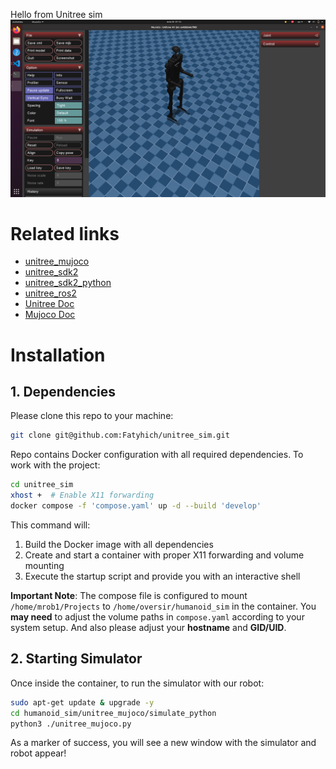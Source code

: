 Hello from Unitree sim
![](./doc/unitree_h1_sim.png)

# Related links
- [unitree_mujoco](https://github.com/unitreerobotics/unitree_mujoco)
- [unitree_sdk2](https://github.com/unitreerobotics/unitree_sdk2)
- [unitree_sdk2_python](https://github.com/unitreerobotics/unitree_sdk2_python)
- [unitree_ros2](https://github.com/unitreerobotics/unitree_ros2)
- [Unitree Doc](https://support.unitree.com/home/zh/developer)
- [Mujoco Doc](https://mujoco.readthedocs.io/en/stable/overview.html)

# Installation
## 1. Dependencies
Please clone this repo to your machine:
```bash
git clone git@github.com:Fatyhich/unitree_sim.git
```

Repo contains Docker configuration with all required dependencies. To work with the project:

```bash
cd unitree_sim
xhost +  # Enable X11 forwarding
docker compose -f 'compose.yaml' up -d --build 'develop' 
```

This command will:
1. Build the Docker image with all dependencies
2. Create and start a container with proper X11 forwarding and volume mounting
3. Execute the startup script and provide you with an interactive shell

**Important Note**: The compose file is configured to mount `/home/mrob1/Projects` to `/home/oversir/humanoid_sim` in the container. You **may need** to adjust the volume paths in `compose.yaml` according to your system setup. And also please adjust your **hostname** and **GID/UID**.

## 2. Starting Simulator
Once inside the container, to run the simulator with our robot:
```bash
sudo apt-get update & upgrade -y
cd humanoid_sim/unitree_mujoco/simulate_python 
python3 ./unitree_mujoco.py
```
As a marker of success, you will see a new window with the simulator and robot appear! 